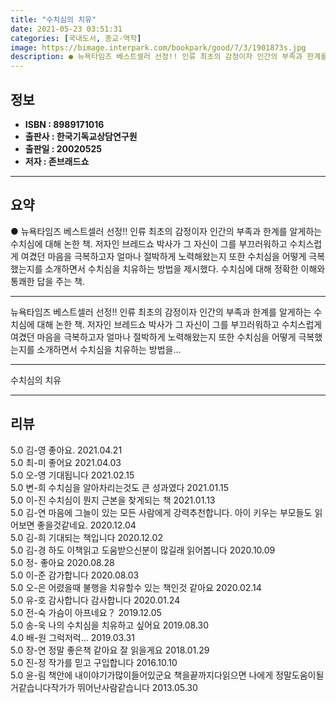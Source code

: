 ```yaml
---
title: "수치심의 치유"
date: 2021-05-23 03:51:31
categories: [국내도서, 종교-역학]
image: https://bimage.interpark.com/bookpark/good/7/3/1901873s.jpg
description: ● 뉴욕타임즈 베스트셀러 선정!! 인류 최초의 감정이자 인간의 부족과 한계를 알게하는 수치심에 대해 논한 책. 저자인 브레드쇼 박사가 그 자신이 그를 부끄러워하고 수치스럽게 여겼던 마음을 극복하고자 얼마나 절박하게 노력해왔는지 또한 수치심을 어떻게 극복했는지를 소개하면서 수치심을 치유
---
```


## **정보**

- **ISBN : 8989171016**
- **출판사 : 한국기독교상담연구원**
- **출판일 : 20020525**
- **저자 : 존브래드쇼**

------



## **요약**

●  뉴욕타임즈 베스트셀러 선정!! 인류 최초의 감정이자 인간의 부족과 한계를 알게하는 수치심에 대해 논한 책. 저자인 브레드쇼 박사가 그 자신이 그를 부끄러워하고 수치스럽게 여겼던 마음을 극복하고자 얼마나 절박하게 노력해왔는지 또한 수치심을 어떻게 극복했는지를 소개하면서 수치심을 치유하는 방법을 제시했다. 수치심에 대해 정확한 이해와 통쾌한 답을 주는 책.

------

뉴욕타임즈 베스트셀러 선정!! 인류 최초의 감정이자 인간의 부족과 한계를 알게하는 수치심에 대해 논한 책. 저자인 브레드쇼 박사가 그 자신이 그를 부끄러워하고 수치스럽게 여겼던 마음을 극복하고자 얼마나 절박하게 노력해왔는지 또한 수치심을 어떻게 극복했는지를 소개하면서 수치심을 치유하는 방법을... 

------


수치심의 치유 

------


## **리뷰** 

5.0 김-영 좋아요. 2021.04.21 <br/>5.0 최-미 좋어요 2021.04.03 <br/>5.0 오-영 기대됩니다 2021.02.15 <br/>5.0 변-희 수치심을 알아차리는것도 큰 성과였다 2021.01.15 <br/>5.0 이-진 수치심이 뭔지 근본을 찾게되는 책 2021.01.13 <br/>5.0 김-연 마음에 그늘이 있는 모든 사람에게 강력추천합니다. 아이 키우는 부모들도 읽어보면 좋을것같네요. 2020.12.04 <br/>5.0 김-희 기대되는 책입니다 2020.12.02 <br/>5.0 김-경 하도 이책읽고 도움받으신분이 많길래 읽어봅니다 2020.10.09 <br/>5.0 정- 좋아요 2020.08.28 <br/>5.0 이-준 감가합니다 2020.08.03 <br/>5.0 오-은 어렸을때 불행을 치유할수 있는 책인것 같아요 2020.02.14 <br/>5.0 유-호 감사합니다 감사합니다 2020.01.24 <br/>5.0 전-숙 가슴이 아프네요？ 2019.12.05 <br/>5.0 송-욱 나의 수치심을 치유하고 싶어요 2019.08.30 <br/>4.0 배-원 그럭저럭... 2019.03.31 <br/>5.0 장-연 정말 좋은책 같아요 잘 읽을게요 2018.01.29 <br/>5.0 진-정 작가를 믿고 구입합니다 2016.10.10 <br/>5.0 윤-림 책안에 내이야기가많이들어있군요 책을끝까지다읽으면 나에게 정말도움이될거같습니다작가가 뛰어난사람같습니다 2013.05.30 <br/>